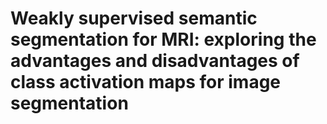 # Weakly supervised semantic segmentation for MRI: exploring the advantages and disadvantages of class activation maps for image segmentation



